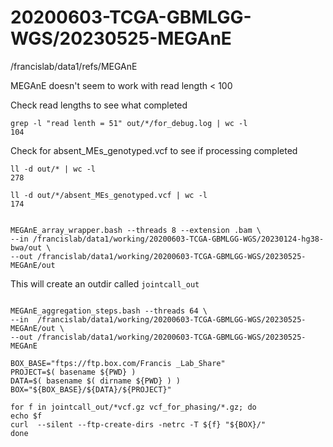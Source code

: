 
#	20200603-TCGA-GBMLGG-WGS/20230525-MEGAnE


/francislab/data1/refs/MEGAnE



MEGAnE doesn't seem to work with read length < 100

Check read lengths to see what completed

```
grep -l "read lenth = 51" out/*/for_debug.log | wc -l
104
```


Check for absent_MEs_genotyped.vcf to see if processing completed

```
ll -d out/* | wc -l
278

ll -d out/*/absent_MEs_genotyped.vcf | wc -l
174
```




```

MEGAnE_array_wrapper.bash --threads 8 --extension .bam \
--in /francislab/data1/working/20200603-TCGA-GBMLGG-WGS/20230124-hg38-bwa/out \
--out /francislab/data1/working/20200603-TCGA-GBMLGG-WGS/20230525-MEGAnE/out

```



This will create an outdir called `jointcall_out`

```

MEGAnE_aggregation_steps.bash --threads 64 \
--in  /francislab/data1/working/20200603-TCGA-GBMLGG-WGS/20230525-MEGAnE/out \
--out /francislab/data1/working/20200603-TCGA-GBMLGG-WGS/20230525-MEGAnE

```






```
BOX_BASE="ftps://ftp.box.com/Francis _Lab_Share"
PROJECT=$( basename ${PWD} )
DATA=$( basename $( dirname ${PWD} ) ) 
BOX="${BOX_BASE}/${DATA}/${PROJECT}"

for f in jointcall_out/*vcf.gz vcf_for_phasing/*.gz; do
echo $f
curl  --silent --ftp-create-dirs -netrc -T ${f} "${BOX}/"
done

```

